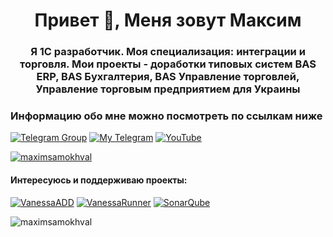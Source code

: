 <h1 align="center">Привет 👋, Меня зовут Максим</h1>
<h3 align="center">Я 1С разработчик. Моя специализация: интеграции и торговля. Мои проекты - доработки типовых систем BAS ERP, BAS Бухгалтерия, BAS Управление торговлей, Управление торговым предприятием для Украины</h3>

<h3 align="left">Информацию обо мне можно посмотреть по ссылкам ниже</h3>

 [![Telegram Group](https://img.shields.io/badge/telegram-group-blue?style=for-the-badge&logo=telegram)](https://t.me/automation_community)
 [![My Telegram](https://img.shields.io/badge/personal-telegram-brightgreen?style=for-the-badge&logo=telegram)](https://t.me/maksym_samokhval)
 [![YouTube](https://img.shields.io/badge/youtube-channel-red?style=for-the-badge&logo=youtube)](https://www.youtube.com/channel/UCD5PEAjBs194A0Z-ceUbpuQ/featured)

<p align="left"> <a href="https://github.com/ryo-ma/github-profile-trophy"><img src="https://github-profile-trophy.vercel.app/?username=maximsamokhval" alt="maximsamokhval" /></a> </p> 

<!--
* [Мой блог](https://blog.samokhval.com/)
-->
 #### Интересуюсь и поддерживаю проекты:
 
 [![VanessaADD](https://img.shields.io/badge/vanessa-add-orange?style=for-the-badge)](https://github.com/vanessa-opensource/add)
 [![VanessaRunner](https://img.shields.io/badge/vanessa-runner-red?style=for-the-badge)](https://github.com/vanessa-opensource/vanessa-runner)
 [![SonarQube](https://img.shields.io/badge/SonarQube-1C(BSL)-green?style=for-the-badge)](https://1c-syntax.github.io/sonar-bsl-plugin-community)



<p><img align="center" src="https://github-readme-streak-stats.herokuapp.com/?user=maximsamokhval&" alt="maximsamokhval" /></p>

<!--
![Anurag's GitHub stats](https://github-readme-stats.vercel.app/api?username=maximsamokhval&show_icons=true&theme=dark)
[![Top Langs](https://github-readme-stats.vercel.app/api/top-langs/?username=maximsamokhval&layout=compact&theme=dark)](https://github.com/anuraghazra/github-readme-stats)
-->
<!--
**maximsamokhval/maximsamokhval** is a ✨ _special_ ✨ repository because its `README.md` (this file) appears on your GitHub profile.

Here are some ideas to get you started:

- 🔭 I’m currently working on ...
- 🌱 I’m currently learning ...
- 👯 I’m looking to collaborate on ...
- 🤔 I’m looking for help with ...
- 💬 Ask me about ...
- 📫 How to reach me: ...
- 😄 Pronouns: ...
- ⚡ Fun fact: ...
-->

